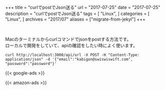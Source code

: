 +++
title = "curlでpostでJson送る"
url = "2017-07-25"
date = "2017-07-25"
description = "curlでpostでJson送る"
tags = [
    "Linux",
]
categories = [
    "Linux",
]
archives = "2017/07"
aliases = ["migrate-from-jekyl"]
+++

<br>

Macのターミナルからcurlコマンドでjsonをpostする方法です。  
ローカルで開発をしていて、apiの確認をしたい時によく使います。  

```
curl http://localhost:3000/api/url -X POST -H "Content-Type: application/json" -d '{"email":"kabigon@swiswiswift.com", "password":"password"}'
```

<!-- Google Ads -->
{{< google-ads >}}

<!-- Amazon Ads -->
{{< amazon-ads >}}

